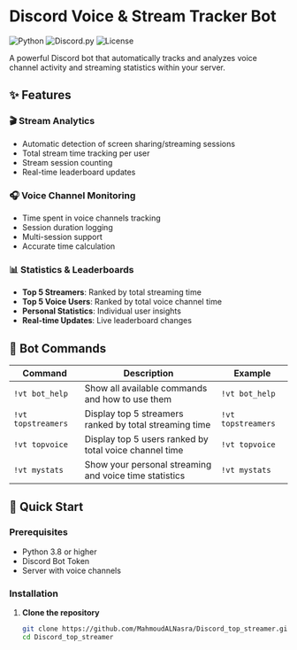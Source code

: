 # Discord Voice & Stream Tracker Bot

![Python](https://img.shields.io/badge/Python-3.8%2B-blue)
![Discord.py](https://img.shields.io/badge/discord.py-2.0%2B-green)
![License](https://img.shields.io/badge/License-MIT-yellow)

A powerful Discord bot that automatically tracks and analyzes voice channel activity and streaming statistics within your server.

## ✨ Features

### 🎬 Stream Analytics
- Automatic detection of screen sharing/streaming sessions
- Total stream time tracking per user
- Stream session counting
- Real-time leaderboard updates

### 🎧 Voice Channel Monitoring
- Time spent in voice channels tracking
- Session duration logging
- Multi-session support
- Accurate time calculation

### 📊 Statistics & Leaderboards
- **Top 5 Streamers**: Ranked by total streaming time
- **Top 5 Voice Users**: Ranked by total voice channel time
- **Personal Statistics**: Individual user insights
- **Real-time Updates**: Live leaderboard changes

## 💬 Bot Commands

| Command | Description | Example |
|---------|-------------|---------|
| `!vt bot_help` | Show all available commands and how to use them | `!vt bot_help` |
| `!vt topstreamers` | Display top 5 streamers ranked by total streaming time | `!vt topstreamers` |
| `!vt topvoice` | Display top 5 users ranked by total voice channel time | `!vt topvoice` |
| `!vt mystats` | Show your personal streaming and voice time statistics | `!vt mystats` |

## 🚀 Quick Start

### Prerequisites
- Python 3.8 or higher
- Discord Bot Token
- Server with voice channels

### Installation

1. **Clone the repository**
   ```bash
   git clone https://github.com/MahmoudALNasra/Discord_top_streamer.git
   cd Discord_top_streamer
